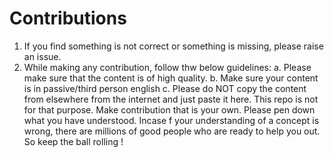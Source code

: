 # Contributions

1. If you find something is not correct or something is missing, please raise an issue.
2. While making any contribution, follow thw below guidelines:
    a. Please make sure that the content is of high quality.
    b. Make sure your content is in passive/third person english
    c. Please do NOT copy the content from elsewhere from the internet and just paste it here. This repo is not for that purpose. Make contribution that is your own. Please pen down what you have understood. Incase f your understanding of a concept is wrong, there are millions of good people who are ready to help you out. So keep the ball rolling !